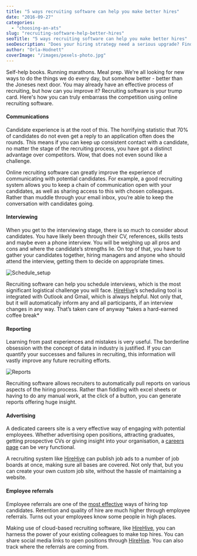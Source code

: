 ```yaml
---
title: "5 ways recruiting software can help you make better hires"
date: "2016-09-27"
categories:
  - "choosing-an-ats"
slug: "recruiting-software-help-better-hires"
seoTitle: "5 ways recruiting software can help you make better hires"
seoDescription: "Does your hiring strategy need a serious upgrade? Find out 5 ways recruiting software can help you make better hiring decisions"
author: "Orla-Hodnett"
coverImage: "/images/pexels-photo.jpg"
---
```


Self-help books. Running marathons. Meal prep. We're all looking for new ways to do the things we do every day, but somehow better - better than the Joneses next door. You may already have an effective process of recruiting, but how can you improve it? Recruiting software is your trump card. Here's how you can truly embarrass the competition using online recruiting software.

#### **Communications**

Candidate experience is at the root of this. The horrifying statistic that 70% of candidates do not even get a reply to an application often does the rounds. This means if you can keep up consistent contact with a candidate, no matter the stage of the recruiting process, you have got a distinct advantage over competitors. Wow, that does not even sound like a challenge.

Online recruiting software can greatly improve the experience of communicating with potential candidates. For example, a good recruiting system allows you to keep a chain of communication open with your candidates, as well as sharing access to this with chosen colleagues. Rather than muddle through your email inbox, you’re able to keep the conversation with candidates going.

#### **Interviewing**

When you get to the interviewing stage, there is so much to consider about candidates. You have likely been through their CV, references, skills tests and maybe even a phone interview. You will be weighing up all pros and cons and where the candidate’s strengths lie. On top of that, you have to gather your candidates together, hiring managers and anyone who should attend the interview, getting them to decide on appropriate times.

![Schedule_setup](/images/Schedule_setup.png)

Recruiting software can help you schedule interviews, which is the most significant logistical challenge you will face. [HireHive](https://my.hirehive.io/Register)’s scheduling tool is integrated with Outlook and Gmail, which is always helpful. Not only that, but it will automatically inform any and all participants, if an interview changes in any way. That’s taken care of anyway \*takes a hard-earned coffee break\*

#### **Reporting**

Learning from past experiences and mistakes is very useful. The borderline obsession with the concept of data in industry is justified. If you can quantify your successes and failures in recruiting, this information will vastly improve any future recruiting efforts.

![Reports](/images/Reports.jpg)

Recruiting software allows recruiters to automatically pull reports on various aspects of the hiring process. Rather than fiddling with excel sheets or having to do any manual work, at the click of a button, you can generate reports offering huge insight.

#### **Advertising**

A dedicated careers site is a very effective way of engaging with potential employees. Whether advertising open positions, attracting graduates, getting prospective CVs or giving insight into your organisation, a [careers page](http://hirehive.io/blog/careers-page-barely-hanging-can-fix/) can be very functional.

A recruiting system like [HireHive](https://hirehive.com/recruiting-features/) can publish job ads to a number of job boards at once, making sure all bases are covered. Not only that, but you can create your own custom job site, without the hassle of maintaining a website.

#### **Employee referrals**

Employee referrals are one of the [most effective](http://hirehive.io/blog/employee-referrals-team-can-help-you-grow/) ways of hiring top candidates. Retention and quality of hire are much higher through employee referrals. Turns out your employees know some people in high places.

Making use of cloud-based recruiting software, like [HireHive](https://my.hirehive.io/Register), you can harness the power of your existing colleagues to make top hires. You can share social media links to open positions through [HireHive](https://hirehive.com/recruiting-features/). You can also track where the referrals are coming from.
